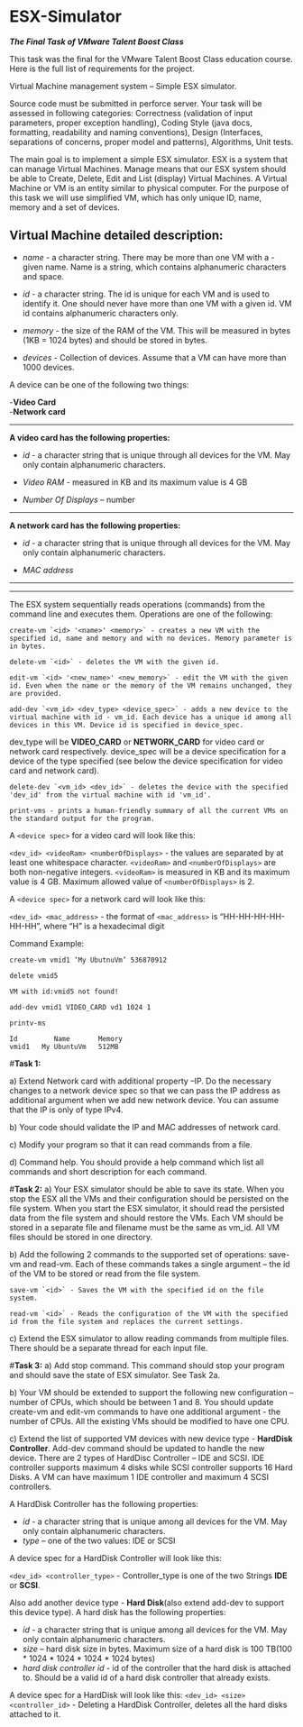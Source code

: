 # ESX-Simulator

***The Final Task of VMware Talent Boost Class***

This task was the final for the VMware Talent Boost Class education course. Here is the full list of requirements for the project.

Virtual Machine management system – Simple ESX simulator.

Source code must be submitted in perforce server. Your task will be assessed in following categories: Correctness (validation of input parameters, proper exception handling), Coding Style (java docs, formatting, readability and naming conventions), Design (Interfaces, separations of concerns, proper model and patterns), Algorithms, Unit tests.

The main goal is to implement a simple ESX simulator. ESX is a system that can manage Virtual Machines. Manage means that our ESX system should be able to Create, Delete, Edit and List (display) Virtual Machines. A Virtual Machine or VM is an entity similar to physical computer. For the purpose of this task we will use simplified VM, which has only unique ID, name, memory and a set of devices.

Virtual Machine detailed description:
----------
- *name* - a character string. There may be more than one VM with a - given name. Name is a string, which contains alphanumeric characters and space.

- *id* - a character string. The id is unique for each VM and is used to identify it. One should never have more than one VM with a given id. VM id contains alphanumeric characters only.

- *memory* - the size of the RAM of the VM. This will be measured in bytes (1KB = 1024 bytes) and should be stored in bytes.

- *devices* - Collection of devices. Assume that a VM can have more than 1000 devices.

A device can be one of the following two things:

 -**Video Card**  
 -**Network card**


----------


**A video card has the following properties:**

- *id* - a character string that is unique through all devices for the VM. May only contain alphanumeric characters.

-  *Video RAM* - measured in KB and its maximum value is 4 GB

- *Number Of Displays* – number


----------


**A network card has the following properties:**

- *id* - a character string that is unique through all devices for the VM. May only contain alphanumeric characters.

- *MAC address*


----------


----------


The ESX system sequentially reads operations (commands) from the command line and executes them. Operations are one of the following:

	create-vm `<id> '<name>' <memory>` - creates a new VM with the specified id, name and memory and with no devices. Memory parameter is in bytes.

	delete-vm `<id>` - deletes the VM with the given id.

	edit-vm `<id> '<new_name>' <new_memory>` - edit the VM with the given id. Even when the name or the memory of the VM remains unchanged, they are provided.

	add-dev `<vm_id> <dev_type> <device_spec>` - adds a new device to the virtual machine with id - vm_id. Each device has a unique id among all devices in this VM. Device id is specified in device_spec.

dev_type will be **VIDEO_CARD** or **NETWORK_CARD** for video card or network card respectively. device_spec will be a device specification for a device of the type specified (see below the device specification for video card and network card).

	delete-dev `<vm_id> <dev_id>` - deletes the device with the specified 'dev_id' from the virtual machine with id 'vm_id'.

	print-vms - prints a human-friendly summary of all the current VMs on the standard output for the program.

A `<device spec>` for a video card will look like this:

`<dev_id> <videoRam> <numberOfDisplays>` - the values are separated by at least one whitespace character. `<videoRam>` and `<numberOfDisplays>` are both non-negative integers. `<videoRam>` is measured in KB and its maximum value is 4 GB. Maximum allowed value of `<numberOfDisplays>` is 2.

A `<device spec>` for a network card will look like this:

`<dev_id> <mac_address>` - the format of `<mac_address>` is “HH-HH-HH-HH-HH-HH”, where “H” is a hexadecimal digit

Command Example:

    create-vm vmid1 ‘My UbutnuVm’ 536870912
    
    delete vmid5
    
    VM with id:vmid5 not found!
    
    add-dev vmid1 VIDEO_CARD vd1 1024 1
    
    printv-ms
    
	Id         Name       Memory
    vmid1   My UbuntuVm   512MB

#**Task 1:**

a) Extend Network card with additional property –IP. Do the necessary changes to a network device spec so that we can pass the IP address as additional argument when we add new network device. You can assume that the IP is only of type IPv4.

b) Your code should validate the IP and MAC addresses of network card.

c) Modify your program so that it can read commands from a file.

d) Command help. You should provide a help command which list all commands and short description for each command.

#**Task 2:**
a) Your ESX simulator should be able to save its state. When you stop the ESX all the VMs and their configuration should be persisted on the file system. When you start the ESX simulator, it should read the persisted data from the file system and should restore the VMs. Each VM should be stored in a separate file and filename must be the same as vm_id. All VM files should be stored in one directory.

b) Add the following 2 commands to the supported set of operations: save-vm and read-vm. Each of these commands takes a single argument – the id of the VM to be stored or read from the file system.

	save-vm `<id>` - Saves the VM with the specified id on the file system.

	read-vm `<id>` - Reads the configuration of the VM with the specified id from the file system and replaces the current settings.
	
c) Extend the ESX simulator to allow reading commands from multiple files. There should be a separate thread for each input file.

#**Task 3:**
a) Add stop command. This command should stop your program and should save the state of ESX simulator. See Task 2a.

b) Your VM should be extended to support the following new  configuration – number of CPUs, which should be between 1 and 8. You should update create-vm and edit-vm commands to have one additional argument - the number of CPUs. All the existing VMs should be modified to have one CPU.

c) Extend the list of supported VM devices with new device type - **HardDisk Controller**. Add-dev command should be updated to handle the new device. There are 2 types of HardDisc Controller – IDE and SCSI.
IDE controller supports maximum 4 disks while SCSI controller supports 16 Hard Disks. A VM can have maximum 1 IDE controller and maximum 4 SCSI controllers.

A HardDisk Controller has the following properties:

- *id* - a character string that is unique among all devices for the VM. May only contain alphanumeric characters.
- *type* – one of the two values: IDE or SCSI

A device spec for a HardDisk Controller will look like this:

`<dev_id> <controller_type>` - Controller_type is one of the two Strings **IDE** or **SCSI**.

Also add another device type - **Hard Disk**(also extend add-dev to support this device type). A hard disk has the following properties:

- *id* - a character string that is unique among all devices for the VM. May only contain alphanumeric characters.
- *size* – hard disk size in bytes. Maximum size of a hard disk is 100 TB(100 * 1024 * 1024 * 1024 * 1024 bytes)
- *hard disk controller id* - id of the controller that the hard disk is attached to. Should be a valid id of a hard disk controller that already exists.


A device spec for a HardDisk will look like this:
`<dev_id> <size> <controller_id>` -
Deleting a HardDisk Controller, deletes all the hard disks attached to it.
